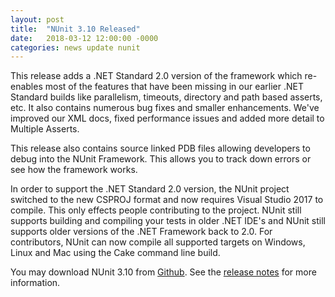 ```yaml
---
layout: post
title:  "NUnit 3.10 Released"
date:   2018-03-12 12:00:00 -0000
categories: news update nunit
---
```

This release adds a .NET Standard 2.0 version of the framework which re-enables most of the features that have been missing in our earlier .NET Standard builds like parallelism, timeouts, directory and path based asserts, etc. It also contains numerous bug fixes and smaller enhancements. We've improved our XML docs, fixed performance issues and added more detail to Multiple Asserts.

This release also contains source linked PDB files allowing developers to debug into the NUnit Framework. This allows you to track down errors or see how the framework works.

In order to support the .NET Standard 2.0 version, the NUnit project switched to the new CSPROJ format and now requires Visual Studio 2017 to compile. This only effects people contributing to the project. NUnit still supports building and compiling your tests in older .NET IDE's and NUnit still supports older versions of the .NET Framework back to 2.0. For contributors, NUnit can now compile all supported targets on Windows, Linux and Mac using the Cake command line build.

You may download NUnit 3.10 from [Github](https://github.com/nunit/nunit/releases). See the [release notes](https://github.com/nunit/docs/wiki/Release-Notes) for more information.